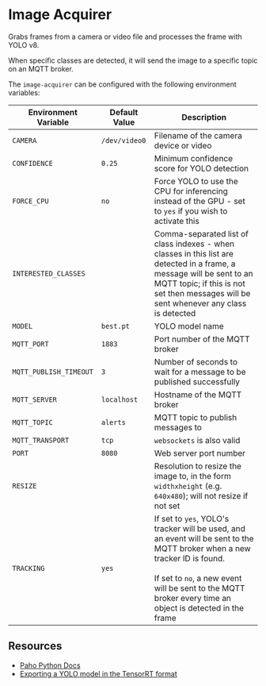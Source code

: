 # Image Acquirer

Grabs frames from a camera or video file and processes the frame with YOLO v8.

When specific classes are detected, it will send the image to a specific topic on an MQTT broker.

The `image-acquirer` can be configured with the following environment variables:

|Environment Variable|Default Value|Description|
|---|---|---|
|`CAMERA`|`/dev/video0`|Filename of the camera device or video|
|`CONFIDENCE`|`0.25`|Minimum confidence score for YOLO detection|
|`FORCE_CPU`|`no`|Force YOLO to use the CPU for inferencing instead of the GPU - set to `yes` if you wish to activate this|
|`INTERESTED_CLASSES`||Comma-separated list of class indexes - when classes in this list are detected in a frame, a message will be sent to an MQTT topic; if this is not set then messages will be sent whenever any class is detected|
|`MODEL`|`best.pt`|YOLO model name|
|`MQTT_PORT`|`1883`|Port number of the MQTT broker|
|`MQTT_PUBLISH_TIMEOUT`|`3`|Number of seconds to wait for a message to be published successfully|
|`MQTT_SERVER`|`localhost`|Hostname of the MQTT broker|
|`MQTT_TOPIC`|`alerts`|MQTT topic to publish messages to|
|`MQTT_TRANSPORT`|`tcp`|`websockets` is also valid|
|`PORT`|`8080`|Web server port number|
|`RESIZE`||Resolution to resize the image to, in the form `widthxheight` (e.g. `640x480`); will not resize if not set|
|`TRACKING`|`yes`|If set to `yes`, YOLO's tracker will be used, and an event will be sent to the MQTT broker when a new tracker ID is found.<br/><br/>If set to `no`, a new event will be sent to the MQTT broker every time an object is detected in the frame|


## Resources

*   [Paho Python Docs](https://eclipse.dev/paho/files/paho.mqtt.python/html/)
*   [Exporting a YOLO model in the TensorRT format](https://docs.ultralytics.com/integrations/tensorrt/#usage)
